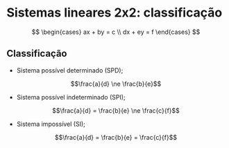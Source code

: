 # Sistemas lineares 2x2: classificação

$$
\begin{cases}
ax + by = c \\
dx + ey = f
\end{cases}
$$

## Classificação
- Sistema possível determinado (SPD);

$$\frac{a}{d} \ne \frac{b}{e}$$

- Sistema possível indeterminado (SPI);

$$\frac{a}{d} = \frac{b}{e} \ne \frac{c}{f}$$

- Sistema impossível (SI);

$$\frac{a}{d} = \frac{b}{e} = \frac{c}{f}$$